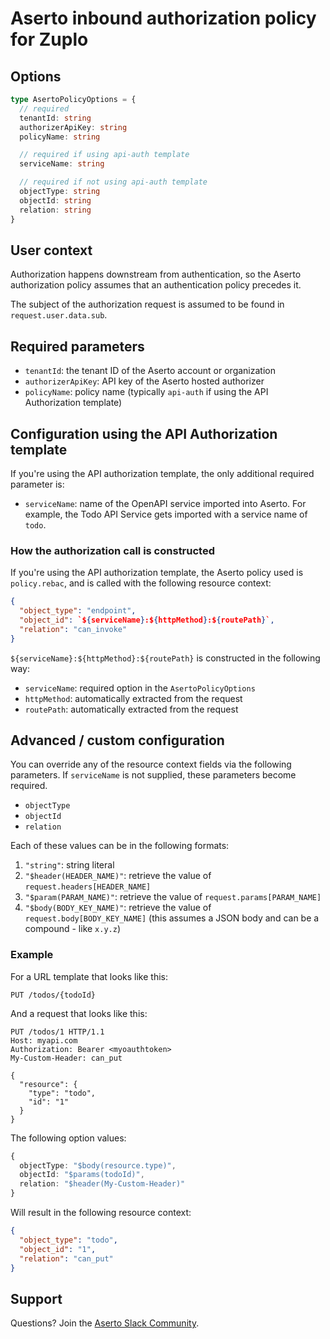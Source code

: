 # Aserto inbound authorization policy for Zuplo

## Options

```ts
type AsertoPolicyOptions = {
  // required
  tenantId: string
  authorizerApiKey: string
  policyName: string

  // required if using api-auth template
  serviceName: string

  // required if not using api-auth template
  objectType: string
  objectId: string
  relation: string
}
```

## User context

Authorization happens downstream from authentication, so the Aserto authorization policy assumes that an authentication policy precedes it. 

The subject of the authorization request is assumed to be found in `request.user.data.sub`.

## Required parameters

* `tenantId`: the tenant ID of the Aserto account or organization
* `authorizerApiKey`: API key of the Aserto hosted authorizer
* `policyName`: policy name (typically `api-auth` if using the API Authorization template)

## Configuration using the API Authorization template

If you're using the API authorization template, the only additional required parameter is:

* `serviceName`: name of the OpenAPI service imported into Aserto. For example, the Todo API Service gets imported with a service name of `todo`.

### How the authorization call is constructed

If you're using the API authorization template, the Aserto policy used is `policy.rebac`, and is called with the following resource context:

```json
{
  "object_type": "endpoint",
  "object_id": `${serviceName}:${httpMethod}:${routePath}`,
  "relation": "can_invoke"
}
```

`${serviceName}:${httpMethod}:${routePath}` is constructed in the following way:

* `serviceName`: required option in the `AsertoPolicyOptions`
* `httpMethod`: automatically extracted from the request
* `routePath`: automatically extracted from the request

## Advanced / custom configuration

You can override any of the resource context fields via the following parameters. If `serviceName` is not supplied, these parameters become required.

* `objectType`
* `objectId`
* `relation`

Each of these values can be in the following formats:
1. `"string"`: string literal
2. `"$header(HEADER_NAME)"`: retrieve the value of `request.headers[HEADER_NAME]`
3. `"$param(PARAM_NAME)"`: retrieve the value of `request.params[PARAM_NAME]`
4. `"$body(BODY_KEY_NAME)"`: retrieve the value of `request.body[BODY_KEY_NAME]` (this assumes a JSON body and can be a compound - like `x.y.z`)

### Example

For a URL template that looks like this:

`PUT /todos/{todoId}`

And a request that looks like this:

```
PUT /todos/1 HTTP/1.1
Host: myapi.com
Authorization: Bearer <myoauthtoken>
My-Custom-Header: can_put

{
  "resource": {
    "type": "todo",
    "id": "1"
  }
}
```

The following option values:
```typescript
{
  objectType: "$body(resource.type)",
  objectId: "$params(todoId)",
  relation: "$header(My-Custom-Header)"
}
```

Will result in the following resource context:
```json
{
  "object_type": "todo",
  "object_id": "1",
  "relation": "can_put"
}
```

## Support

Questions? Join the [Aserto Slack Community](https://aserto.com/slack).
